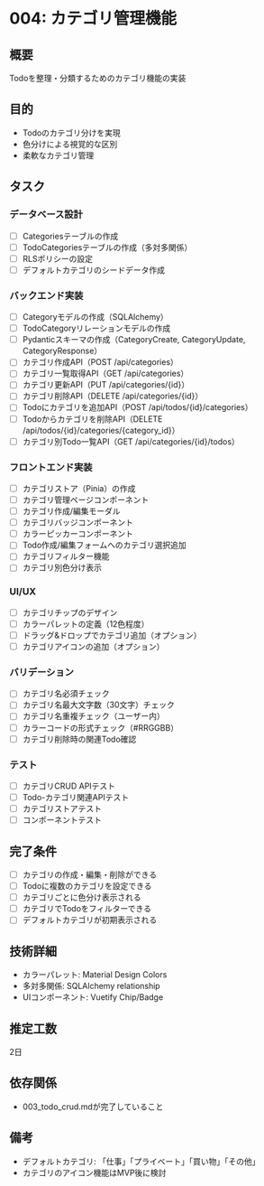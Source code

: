 # 004: カテゴリ管理機能

## 概要
Todoを整理・分類するためのカテゴリ機能の実装

## 目的
- Todoのカテゴリ分けを実現
- 色分けによる視覚的な区別
- 柔軟なカテゴリ管理

## タスク

### データベース設計
- [ ] Categoriesテーブルの作成
- [ ] TodoCategoriesテーブルの作成（多対多関係）
- [ ] RLSポリシーの設定
- [ ] デフォルトカテゴリのシードデータ作成

### バックエンド実装
- [ ] Categoryモデルの作成（SQLAlchemy）
- [ ] TodoCategoryリレーションモデルの作成
- [ ] Pydanticスキーマの作成（CategoryCreate, CategoryUpdate, CategoryResponse）
- [ ] カテゴリ作成API（POST /api/categories）
- [ ] カテゴリ一覧取得API（GET /api/categories）
- [ ] カテゴリ更新API（PUT /api/categories/{id}）
- [ ] カテゴリ削除API（DELETE /api/categories/{id}）
- [ ] Todoにカテゴリを追加API（POST /api/todos/{id}/categories）
- [ ] Todoからカテゴリを削除API（DELETE /api/todos/{id}/categories/{category_id}）
- [ ] カテゴリ別Todo一覧API（GET /api/categories/{id}/todos）

### フロントエンド実装
- [ ] カテゴリストア（Pinia）の作成
- [ ] カテゴリ管理ページコンポーネント
- [ ] カテゴリ作成/編集モーダル
- [ ] カテゴリバッジコンポーネント
- [ ] カラーピッカーコンポーネント
- [ ] Todo作成/編集フォームへのカテゴリ選択追加
- [ ] カテゴリフィルター機能
- [ ] カテゴリ別色分け表示

### UI/UX
- [ ] カテゴリチップのデザイン
- [ ] カラーパレットの定義（12色程度）
- [ ] ドラッグ&ドロップでカテゴリ追加（オプション）
- [ ] カテゴリアイコンの追加（オプション）

### バリデーション
- [ ] カテゴリ名必須チェック
- [ ] カテゴリ名最大文字数（30文字）チェック
- [ ] カテゴリ名重複チェック（ユーザー内）
- [ ] カラーコードの形式チェック（#RRGGBB）
- [ ] カテゴリ削除時の関連Todo確認

### テスト
- [ ] カテゴリCRUD APIテスト
- [ ] Todo-カテゴリ関連APIテスト
- [ ] カテゴリストアテスト
- [ ] コンポーネントテスト

## 完了条件
- [ ] カテゴリの作成・編集・削除ができる
- [ ] Todoに複数のカテゴリを設定できる
- [ ] カテゴリごとに色分け表示される
- [ ] カテゴリでTodoをフィルターできる
- [ ] デフォルトカテゴリが初期表示される

## 技術詳細
- カラーパレット: Material Design Colors
- 多対多関係: SQLAlchemy relationship
- UIコンポーネント: Vuetify Chip/Badge

## 推定工数
2日

## 依存関係
- 003_todo_crud.mdが完了していること

## 備考
- デフォルトカテゴリ: 「仕事」「プライベート」「買い物」「その他」
- カテゴリのアイコン機能はMVP後に検討